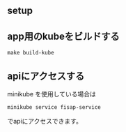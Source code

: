## setup

## app用のkubeをビルドする
```
make build-kube
```


## apiにアクセスする
minikube を使用している場合は
```
minikube service fisap-service 
```

でapiにアクセスできます。